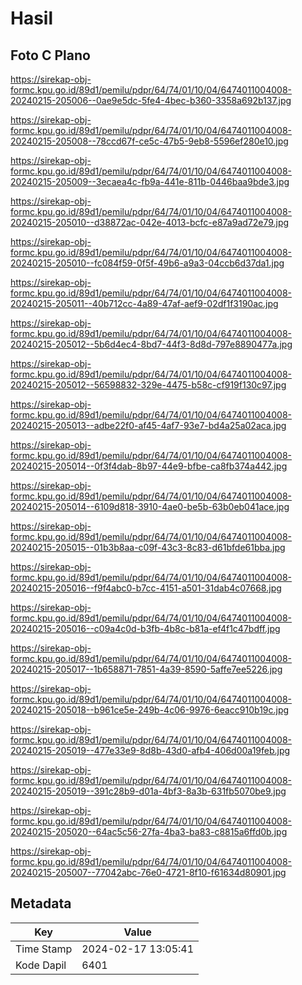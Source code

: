 # Hasil

## Foto C Plano

https://sirekap-obj-formc.kpu.go.id/89d1/pemilu/pdpr/64/74/01/10/04/6474011004008-20240215-205006--0ae9e5dc-5fe4-4bec-b360-3358a692b137.jpg

https://sirekap-obj-formc.kpu.go.id/89d1/pemilu/pdpr/64/74/01/10/04/6474011004008-20240215-205008--78ccd67f-ce5c-47b5-9eb8-5596ef280e10.jpg

https://sirekap-obj-formc.kpu.go.id/89d1/pemilu/pdpr/64/74/01/10/04/6474011004008-20240215-205009--3ecaea4c-fb9a-441e-811b-0446baa9bde3.jpg

https://sirekap-obj-formc.kpu.go.id/89d1/pemilu/pdpr/64/74/01/10/04/6474011004008-20240215-205010--d38872ac-042e-4013-bcfc-e87a9ad72e79.jpg

https://sirekap-obj-formc.kpu.go.id/89d1/pemilu/pdpr/64/74/01/10/04/6474011004008-20240215-205010--fc084f59-0f5f-49b6-a9a3-04ccb6d37da1.jpg

https://sirekap-obj-formc.kpu.go.id/89d1/pemilu/pdpr/64/74/01/10/04/6474011004008-20240215-205011--40b712cc-4a89-47af-aef9-02df1f3190ac.jpg

https://sirekap-obj-formc.kpu.go.id/89d1/pemilu/pdpr/64/74/01/10/04/6474011004008-20240215-205012--5b6d4ec4-8bd7-44f3-8d8d-797e8890477a.jpg

https://sirekap-obj-formc.kpu.go.id/89d1/pemilu/pdpr/64/74/01/10/04/6474011004008-20240215-205012--56598832-329e-4475-b58c-cf919f130c97.jpg

https://sirekap-obj-formc.kpu.go.id/89d1/pemilu/pdpr/64/74/01/10/04/6474011004008-20240215-205013--adbe22f0-af45-4af7-93e7-bd4a25a02aca.jpg

https://sirekap-obj-formc.kpu.go.id/89d1/pemilu/pdpr/64/74/01/10/04/6474011004008-20240215-205014--0f3f4dab-8b97-44e9-bfbe-ca8fb374a442.jpg

https://sirekap-obj-formc.kpu.go.id/89d1/pemilu/pdpr/64/74/01/10/04/6474011004008-20240215-205014--6109d818-3910-4ae0-be5b-63b0eb041ace.jpg

https://sirekap-obj-formc.kpu.go.id/89d1/pemilu/pdpr/64/74/01/10/04/6474011004008-20240215-205015--01b3b8aa-c09f-43c3-8c83-d61bfde61bba.jpg

https://sirekap-obj-formc.kpu.go.id/89d1/pemilu/pdpr/64/74/01/10/04/6474011004008-20240215-205016--f9f4abc0-b7cc-4151-a501-31dab4c07668.jpg

https://sirekap-obj-formc.kpu.go.id/89d1/pemilu/pdpr/64/74/01/10/04/6474011004008-20240215-205016--c09a4c0d-b3fb-4b8c-b81a-ef4f1c47bdff.jpg

https://sirekap-obj-formc.kpu.go.id/89d1/pemilu/pdpr/64/74/01/10/04/6474011004008-20240215-205017--1b658871-7851-4a39-8590-5affe7ee5226.jpg

https://sirekap-obj-formc.kpu.go.id/89d1/pemilu/pdpr/64/74/01/10/04/6474011004008-20240215-205018--b961ce5e-249b-4c06-9976-6eacc910b19c.jpg

https://sirekap-obj-formc.kpu.go.id/89d1/pemilu/pdpr/64/74/01/10/04/6474011004008-20240215-205019--477e33e9-8d8b-43d0-afb4-406d00a19feb.jpg

https://sirekap-obj-formc.kpu.go.id/89d1/pemilu/pdpr/64/74/01/10/04/6474011004008-20240215-205019--391c28b9-d01a-4bf3-8a3b-631fb5070be9.jpg

https://sirekap-obj-formc.kpu.go.id/89d1/pemilu/pdpr/64/74/01/10/04/6474011004008-20240215-205020--64ac5c56-27fa-4ba3-ba83-c8815a6ffd0b.jpg

https://sirekap-obj-formc.kpu.go.id/89d1/pemilu/pdpr/64/74/01/10/04/6474011004008-20240215-205007--77042abc-76e0-4721-8f10-f61634d80901.jpg


## Metadata

| Key        | Value               |
| ---------- | ------------------- |
| Time Stamp | 2024-02-17 13:05:41 |
| Kode Dapil | 6401                |



